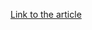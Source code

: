 [Link to the article](https://www.bleepingcomputer.com/news/security/malicious-ads-push-lumma-infostealer-via-fake-captcha-pages/)

